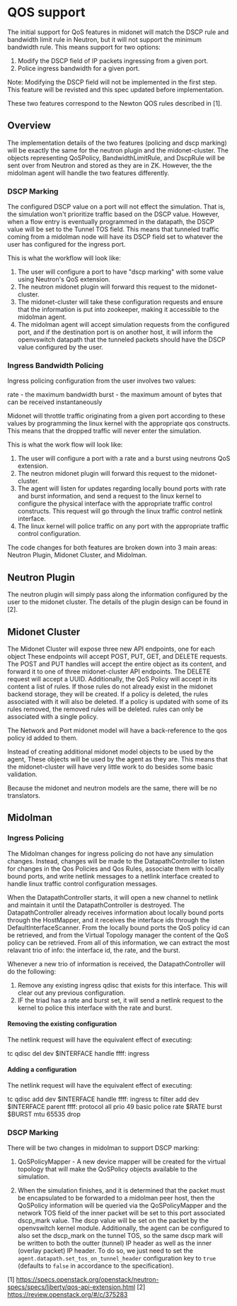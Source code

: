 # QOS support

The initial support for QoS features in midonet will match the DSCP
rule and bandwidth limit rule in Neutron, but it will not support the
minimum bandwidth rule. This means support for two options:

1. Modify the DSCP field of IP packets ingressing from a given port.
2. Police ingress bandwidth for a given port.

Note: Modifying the DSCP field will not be implemented in the first step.
This feature will be revisted and this spec updated before implementation.

These two features correspond to the Newton QOS rules described in [1].

## Overview

The implementation details of the two features (policing and dscp marking)
will be exactly the same for the neutron plugin and the midonet-cluster. The
objects representing QoSPolicy, BandwidthLimitRule, and DscpRule will
be sent over from Neutron and stored as they are in ZK.  However, the
the midolman agent will handle the two features differently.

### DSCP Marking

The configured DSCP value on a port will not effect the simulation. That is,
the simulation won't prioritize traffic based on the DSCP value. However,
when a flow entry is eventually programmed in the datapath, the DSCP value
will be set to the Tunnel TOS field. This means that tunneled traffic coming
from a midolman node will have its DSCP field set to whatever the user has
configured for the ingress port.

This is what the workflow will look like:

1. The user will configure a port to have "dscp marking" with some value
   using Neutron's QoS extension.
2. The neutron midonet plugin will forward this request to the
   midonet-cluster.
3. The midonet-cluster will take these configuration requests and ensure
   that the information is put into zookeeper, making it accessible to
   the midolman agent.
4. The midolman agent will accept simulation requests from the configured
   port, and if the destination port is on another host, it will inform
   the openvswitch datapath that the tunneled packets should have the DSCP
   value configured by the user.

### Ingress Bandwidth Policing

Ingress policing configuration from the user involves two values:

rate - the maximum bandwidth
burst - the maximum amount of bytes that can be received instantaneously

Midonet will throttle traffic originating from a given port according to
these values by programming the linux kernel with the appropriate qos
constructs. This means that the dropped traffic will never enter the
simulation.

This is what the work flow will look like:

1. The user will configure a port with a rate and a burst using neutrons
   QoS extension.
2. The neutron midonet plugin will forward this request to the
   midonet-cluster.
3. The agent will listen for updates regarding locally bound ports with
   rate and burst information, and send a request to the linux kernel to
   configure the physical interface with the appropriate traffic control
   constructs. This request will go through the linux traffic control
   netlink interface.
4. The linux kernel will police traffic on any port with the appropriate
   traffic control configuration.


The code changes for both features are broken down into 3 main areas:
Neutron Plugin, Midonet Cluster, and Midolman.

## Neutron Plugin

The neutron plugin will simply pass along the information configured by
the user to the midonet cluster. The details of the plugin design can be
found in [2].

## Midonet Cluster

The Midonet Cluster will expose three new API endpoints, one for each object
These endpoints will accept POST, PUT, GET, and DELETE requests. The POST and
PUT handles will accept the entire object as its content, and forward it to one
of three midonet-cluster API endpoints. The DELETE request will accept a UUID.
Additionally, the QoS Policy will accept in its content a list of rules. If
those rules do not already exist in the midonet backend storage, they will be
created. If a policy is deleted, the rules associated with it will also be
deleted. If a policy is updated with some of its rules removed, the removed
rules will be deleted. rules can only be associated with a single policy.

The Network and Port midonet model will have a back-reference to the qos policy
id added to them.

Instead of creating additional midonet model objects to be used by the agent,
These objects will be used by the agent as they are. This means that the
midonet-cluster will have very little work to do besides some basic validation.

Because the midonet and neutron models are the same, there will be no
translators.

## Midolman

### Ingress Policing

The Midolman changes for ingress policing do not have any simulation
changes. Instead, changes will be made to the DatapathController to listen
for changes in the Qos Policies and Qos Rules, associate them with locally
bound ports, and write netlink messages to a netlink interface created to
handle linux traffic control configuration messages.

When the DatapathController starts, it will open a new channel to netlink and
maintain it until the DatapathController is destroyed. The DatapathController
already receives information about locally bound ports through the HostMapper,
and it receives the interface ids through the DefaultInterfaceScanner. From
the locally bound ports the QoS policy id can be retrieved, and from the
Virtual Topology manager the content of the QoS policy can be retrieved. From
all of this information, we can extract the most relavant trio of info: the
interface id, the rate, and the burst.

Whenever a new trio of information is received, the DatapathController will
do the following:

1. Remove any existing ingress qdisc that exists for this interface. This
   will clear out any previous configuration.
2. IF the triad has a rate and burst set, it will send a netlink request
   to the kernel to police this interface with the rate and burst.

#### Removing the existing configuration

The netlink request will have the equivalent effect of executing:

tc qdisc del dev $INTERFACE handle ffff: ingress

#### Adding a configuration

The netlink request will have the equivalent effect of executing:

tc qdisc add dev $INTERFACE handle ffff: ingress
tc filter add dev $INTERFACE parent ffff: protocol all prio 49
   basic police rate $RATE burst $BURST mtu 65535 drop

### DSCP Marking

There will be two changes in midolman to support DSCP marking:

1. QoSPolicyMapper - A new device mapper will be created for the virtual
   topology that will make the QoSPolicy objects available to the simulation.

2. When the simulation finishes, and it is determined that the packet must be
   encapsulated to be forwarded to a midolman peer host, then the QoSPolicy
   information will be queried via the QoSPolicyMapper and the network TOS
   field of the inner packet will be set to this port associated
   dscp_mark value. The dscp value will be set on the packet by the
   openvswitch kernel module. Additionally, the agent can be configured
   to also set the dscp_mark on the tunnel TOS, so the same dscp mark will
   be written to both the outter (tunnel) IP header as well as the inner
   (overlay packet) IP header. To do so, we just need to set the
   `agent.datapath.set_tos_on_tunnel_header` configuration key to `true`
   (defaults to `false` in accordance to the specification).

[1] https://specs.openstack.org/openstack/neutron-specs/specs/liberty/qos-api-extension.html
[2] https://review.openstack.org/#/c/375283
